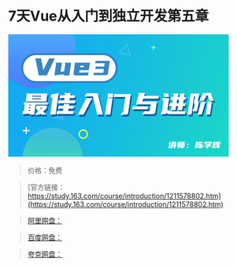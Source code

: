 # 7天Vue从入门到独立开发第五章

![img](../../../assets/study163/free/3d6a89dce9084586969d64c65f9c9c18.jpg)

> 价格：免费

> [官方链接：https://study.163.com/course/introduction/1211578802.htm](https://study.163.com/course/introduction/1211578802.htm)

> [阿里网盘：]()

> [百度网盘：]()

> [夸克网盘：]()

